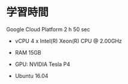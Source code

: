 # 学習時間

Google Cloud Platform 2 h 50 sec

- vCPU 4 x Intel(R) Xeon(R) CPU @ 2.00GHz
- RAM 15GB
- GPU: NVIDIA Tesla P4

- Ubuntu 16.04

  